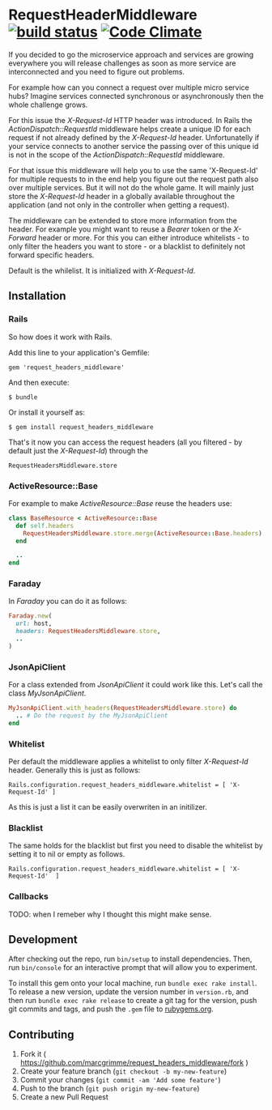 # RequestHeaderMiddleware [![build status](https://travis-ci.org/marcgrimme/request_headers_middleware.png?branch=master)](https://travis-ci.org/marcgrimme/request_headers_middleware) [![Code Climate](https://codeclimate.com/github/marcgrimme/request_headers_middleware.png)](https://codeclimate.com/github/marcgrimme/request_headers_middleware)

If you decided to go the microservice approach and services are growing everywhere you will release challenges as soon as more 
service are interconnected and you need to figure out problems. 

For example how can you connect a request over multiple micro service hubs? Imagine services connected synchronous or asynchronously then the 
whole challenge grows.

For this issue the *X-Request-Id* HTTP header was introduced. In Rails the *ActionDispatch::RequestId* middleware helps create a unique ID
for each request if not already defined by the *X-Request-Id* header. Unfortunatelly if your service connects to another service the passing
over of this unique id is not in the scope of the *ActionDispatch::RequestId* middleware.

For that issue this middleware will help you to use the same 'X-Request-Id' for multiple requests to in the end help you figure out the 
request path also over multiple services. But it will not do the whole game. It will mainly just store the *X-Request-Id* header in a globally
available throughout the application (and not only in the controller when getting a request).

The middleware can be extended to store more information from the header. For example you might want to reuse a *Bearer* token or the 
*X-Forward* header or more. For this you can either introduce whitelists - to only filter the headers you want to store - or a blacklist
to definitely not forward specific headers.

Default is the whilelist. It is initialized with *X-Request-Id*.

## Installation

### Rails

So how does it work with Rails.

Add this line to your application's Gemfile:

``
gem 'request_headers_middleware'
``

And then execute:

``
$ bundle
``
    
Or install it yourself as:
 
``
$ gem install request_headers_middleware
``
       
That's it now you can access the request headers (all you filtered - by default just the *X-Request-Id*) through the

``
RequestHeadersMiddleware.store
``

### ActiveResource::Base

For example to make *ActiveResource::Base* reuse the headers use:

```ruby
class BaseResource < ActiveResource::Base
  def self.headers
    RequestHeadersMiddleware.store.merge(ActiveResource::Base.headers)
  end

  ..
end
```

### Faraday

In *Faraday* you can do it as follows:

```ruby
Faraday.new(
  url: host,
  headers: RequestHeadersMiddleware.store,
  ..
) 
```

### JsonApiClient

For a class extended from *JsonApiClient* it could work like this. Let's call the class *MyJsonApiClient*.

```ruby
MyJsonApiClient.with_headers(RequestHeadersMiddleware.store) do
  .. # Do the request by the MyJsonApiClient
end
```

### Whitelist

Per default the middleware applies a whitelist to only filter *X-Request-Id* header. Generally this is just as follows:

``
Rails.configuration.request_headers_middleware.whitelist = [ 'X-Request-Id' ]
``

As this is just a list it can be easily overwriten in an initilizer.

### Blacklist

The same holds for the blacklist but first you need to disable the whitelist by setting it to nil or empty as follows.

``
Rails.configuration.request_headers_middleware.whitelist = [ 'X-Request-Id'  ]
``

### Callbacks

TODO: when I remeber why I thought this might make sense.

## Development

After checking out the repo, run `bin/setup` to install dependencies. Then, run `bin/console` for an interactive prompt that will allow you to experiment.

To install this gem onto your local machine, run `bundle exec rake install`. To release a new version, update the version number in `version.rb`, and then run `bundle exec rake release` to create a git tag for the version, push git commits and tags, and push the `.gem` file to [rubygems.org](https://rubygems.org).

## Contributing

1. Fork it ( https://github.com/marcgrimme/request_headers_middleware/fork )
2. Create your feature branch (`git checkout -b my-new-feature`)
3. Commit your changes (`git commit -am 'Add some feature'`)
4. Push to the branch (`git push origin my-new-feature`)
5. Create a new Pull Request
